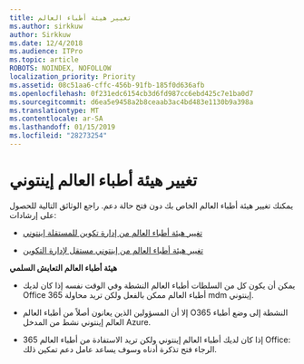 ```yaml
---
title: تغيير هيئة أطباء العالم
ms.author: sirkkuw
author: Sirkkuw
ms.date: 12/4/2018
ms.audience: ITPro
ms.topic: article
ROBOTS: NOINDEX, NOFOLLOW
localization_priority: Priority
ms.assetid: 08c51aa6-cffc-456b-91fb-185f0d636afb
ms.openlocfilehash: 0f231edc6154cb3d6fd987cc6ebd425c7e1ba0d7
ms.sourcegitcommit: d6ea5e9458a2b8ceaab3ac4bd483e1130b9a398a
ms.translationtype: MT
ms.contentlocale: ar-SA
ms.lasthandoff: 01/15/2019
ms.locfileid: "28273254"
---
```

# <a name="change-intune-mdm-authority"></a>تغيير هيئة أطباء العالم إينتوني

يمكنك تغيير هيئة أطباء العالم الخاص بك دون فتح حالة دعم. راجع الوثائق التالية للحصول على إرشادات:
  
- [تغيير هيئة أطباء العالم من إدارة تكوين للمستقلة إينتوني](https://docs.microsoft.com/sccm/mdm/deploy-use/migrate-change-mdm-authority)
    
- [تغيير هيئة أطباء العالم من إينتوني مستقل لإدارة التكوين](https://docs.microsoft.com/sccm/mdm/deploy-use/change-mdm-authority)
    
 **هيئة أطباء العالم التعايش السلمي**
  
- يمكن أن يكون كل من السلطات أطباء العالم النشطة وفي الوقت نفسه إذا كان لديك Office 365 أطباء العالم ممكن بالفعل ولكن تريد محاولة mdm إينتوني.
    
- إلا أن المسؤولين الذين يعانون أصلاً من أطباء العالم O365 النشطة إلى وضع أطباء العالم إينتوني نشط من المدخل Azure.
    
- إذا كان لديك أطباء العالم إينتوني ولكن تريد الاستفادة من أطباء العالم 365 Office: الرجاء فتح تذكرة أدناه وسوف يساعد عامل دعم تمكين ذلك.
    

